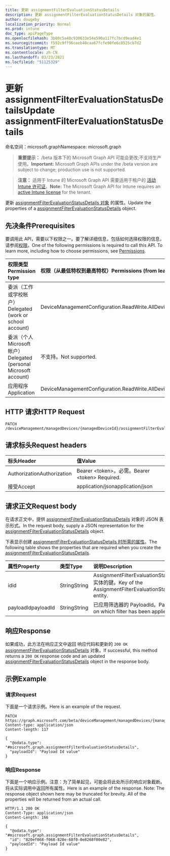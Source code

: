 ```yaml
---
title: 更新 assignmentFilterEvaluationStatusDetails
description: 更新 assignmentFilterEvaluationStatusDetails 对象的属性。
author: dougeby
localization_priority: Normal
ms.prod: intune
doc_type: apiPageType
ms.openlocfilehash: 3b80c5a40c930633e54e590a117fc7bcd9ead4e1
ms.sourcegitcommit: f592c9ff96ceeb40caa67fcfe90fe6c8525cb7d2
ms.translationtype: MT
ms.contentlocale: zh-CN
ms.lasthandoff: 03/23/2021
ms.locfileid: "51125329"
---
```

# <a name="update-assignmentfilterevaluationstatusdetails"></a><span data-ttu-id="2ec57-103">更新 assignmentFilterEvaluationStatusDetails</span><span class="sxs-lookup"><span data-stu-id="2ec57-103">Update assignmentFilterEvaluationStatusDetails</span></span>

<span data-ttu-id="2ec57-104">命名空间：microsoft.graph</span><span class="sxs-lookup"><span data-stu-id="2ec57-104">Namespace: microsoft.graph</span></span>

> <span data-ttu-id="2ec57-105">**重要提示：** /beta 版本下的 Microsoft Graph API 可能会更改;不支持生产使用。</span><span class="sxs-lookup"><span data-stu-id="2ec57-105">**Important:** Microsoft Graph APIs under the /beta version are subject to change; production use is not supported.</span></span>

> <span data-ttu-id="2ec57-106">**注意：** 适用于 Intune 的 Microsoft Graph API 需要适用于租户的 [活动 Intune 许可证](https://go.microsoft.com/fwlink/?linkid=839381)。</span><span class="sxs-lookup"><span data-stu-id="2ec57-106">**Note:** The Microsoft Graph API for Intune requires an [active Intune license](https://go.microsoft.com/fwlink/?linkid=839381) for the tenant.</span></span>

<span data-ttu-id="2ec57-107">更新 [assignmentFilterEvaluationStatusDetails 对象](../resources/intune-policyset-assignmentfilterevaluationstatusdetails.md) 的属性。</span><span class="sxs-lookup"><span data-stu-id="2ec57-107">Update the properties of a [assignmentFilterEvaluationStatusDetails](../resources/intune-policyset-assignmentfilterevaluationstatusdetails.md) object.</span></span>

## <a name="prerequisites"></a><span data-ttu-id="2ec57-108">先决条件</span><span class="sxs-lookup"><span data-stu-id="2ec57-108">Prerequisites</span></span>
<span data-ttu-id="2ec57-p101">要调用此 API，需要以下权限之一。要了解详细信息，包括如何选择权限的信息，请参阅[权限](/graph/permissions-reference)。</span><span class="sxs-lookup"><span data-stu-id="2ec57-p101">One of the following permissions is required to call this API. To learn more, including how to choose permissions, see [Permissions](/graph/permissions-reference).</span></span>

|<span data-ttu-id="2ec57-111">权限类型</span><span class="sxs-lookup"><span data-stu-id="2ec57-111">Permission type</span></span>|<span data-ttu-id="2ec57-112">权限（从最低特权到最高特权）</span><span class="sxs-lookup"><span data-stu-id="2ec57-112">Permissions (from least to most privileged)</span></span>|
|:---|:---|
|<span data-ttu-id="2ec57-113">委派（工作或学校帐户）</span><span class="sxs-lookup"><span data-stu-id="2ec57-113">Delegated (work or school account)</span></span>|<span data-ttu-id="2ec57-114">DeviceManagementConfiguration.ReadWrite.All</span><span class="sxs-lookup"><span data-stu-id="2ec57-114">DeviceManagementConfiguration.ReadWrite.All</span></span>|
|<span data-ttu-id="2ec57-115">委派（个人 Microsoft 帐户）</span><span class="sxs-lookup"><span data-stu-id="2ec57-115">Delegated (personal Microsoft account)</span></span>|<span data-ttu-id="2ec57-116">不支持。</span><span class="sxs-lookup"><span data-stu-id="2ec57-116">Not supported.</span></span>|
|<span data-ttu-id="2ec57-117">应用程序</span><span class="sxs-lookup"><span data-stu-id="2ec57-117">Application</span></span>|<span data-ttu-id="2ec57-118">DeviceManagementConfiguration.ReadWrite.All</span><span class="sxs-lookup"><span data-stu-id="2ec57-118">DeviceManagementConfiguration.ReadWrite.All</span></span>|

## <a name="http-request"></a><span data-ttu-id="2ec57-119">HTTP 请求</span><span class="sxs-lookup"><span data-stu-id="2ec57-119">HTTP Request</span></span>
<!-- {
  "blockType": "ignored"
}
-->
``` http
PATCH /deviceManagement/managedDevices/{managedDeviceId}/assignmentFilterEvaluationStatusDetails/{assignmentFilterEvaluationStatusDetailsId}
```

## <a name="request-headers"></a><span data-ttu-id="2ec57-120">请求标头</span><span class="sxs-lookup"><span data-stu-id="2ec57-120">Request headers</span></span>
|<span data-ttu-id="2ec57-121">标头</span><span class="sxs-lookup"><span data-stu-id="2ec57-121">Header</span></span>|<span data-ttu-id="2ec57-122">值</span><span class="sxs-lookup"><span data-stu-id="2ec57-122">Value</span></span>|
|:---|:---|
|<span data-ttu-id="2ec57-123">Authorization</span><span class="sxs-lookup"><span data-stu-id="2ec57-123">Authorization</span></span>|<span data-ttu-id="2ec57-124">Bearer &lt;token&gt;。必需。</span><span class="sxs-lookup"><span data-stu-id="2ec57-124">Bearer &lt;token&gt; Required.</span></span>|
|<span data-ttu-id="2ec57-125">接受</span><span class="sxs-lookup"><span data-stu-id="2ec57-125">Accept</span></span>|<span data-ttu-id="2ec57-126">application/json</span><span class="sxs-lookup"><span data-stu-id="2ec57-126">application/json</span></span>|

## <a name="request-body"></a><span data-ttu-id="2ec57-127">请求正文</span><span class="sxs-lookup"><span data-stu-id="2ec57-127">Request body</span></span>
<span data-ttu-id="2ec57-128">在请求正文中，提供 [assignmentFilterEvaluationStatusDetails](../resources/intune-policyset-assignmentfilterevaluationstatusdetails.md) 对象的 JSON 表示形式。</span><span class="sxs-lookup"><span data-stu-id="2ec57-128">In the request body, supply a JSON representation for the [assignmentFilterEvaluationStatusDetails](../resources/intune-policyset-assignmentfilterevaluationstatusdetails.md) object.</span></span>

<span data-ttu-id="2ec57-129">下表显示创建 [assignmentFilterEvaluationStatusDetails 时所需的属性](../resources/intune-policyset-assignmentfilterevaluationstatusdetails.md)。</span><span class="sxs-lookup"><span data-stu-id="2ec57-129">The following table shows the properties that are required when you create the [assignmentFilterEvaluationStatusDetails](../resources/intune-policyset-assignmentfilterevaluationstatusdetails.md).</span></span>

|<span data-ttu-id="2ec57-130">属性</span><span class="sxs-lookup"><span data-stu-id="2ec57-130">Property</span></span>|<span data-ttu-id="2ec57-131">类型</span><span class="sxs-lookup"><span data-stu-id="2ec57-131">Type</span></span>|<span data-ttu-id="2ec57-132">说明</span><span class="sxs-lookup"><span data-stu-id="2ec57-132">Description</span></span>|
|:---|:---|:---|
|<span data-ttu-id="2ec57-133">id</span><span class="sxs-lookup"><span data-stu-id="2ec57-133">id</span></span>|<span data-ttu-id="2ec57-134">String</span><span class="sxs-lookup"><span data-stu-id="2ec57-134">String</span></span>|<span data-ttu-id="2ec57-135">AssignmentFilterEvaluationStatusDetails 实体的键。</span><span class="sxs-lookup"><span data-stu-id="2ec57-135">Key of the AssignmentFilterEvaluationStatusDetails entity.</span></span>|
|<span data-ttu-id="2ec57-136">payloadId</span><span class="sxs-lookup"><span data-stu-id="2ec57-136">payloadId</span></span>|<span data-ttu-id="2ec57-137">String</span><span class="sxs-lookup"><span data-stu-id="2ec57-137">String</span></span>|<span data-ttu-id="2ec57-138">已应用筛选器的 PayloadId。</span><span class="sxs-lookup"><span data-stu-id="2ec57-138">PayloadId on which filter has been applied.</span></span>|



## <a name="response"></a><span data-ttu-id="2ec57-139">响应</span><span class="sxs-lookup"><span data-stu-id="2ec57-139">Response</span></span>
<span data-ttu-id="2ec57-140">如果成功，此方法在响应正文中返回 响应代码和更新的 `200 OK` [assignmentFilterEvaluationStatusDetails](../resources/intune-policyset-assignmentfilterevaluationstatusdetails.md) 对象。</span><span class="sxs-lookup"><span data-stu-id="2ec57-140">If successful, this method returns a `200 OK` response code and an updated [assignmentFilterEvaluationStatusDetails](../resources/intune-policyset-assignmentfilterevaluationstatusdetails.md) object in the response body.</span></span>

## <a name="example"></a><span data-ttu-id="2ec57-141">示例</span><span class="sxs-lookup"><span data-stu-id="2ec57-141">Example</span></span>

### <a name="request"></a><span data-ttu-id="2ec57-142">请求</span><span class="sxs-lookup"><span data-stu-id="2ec57-142">Request</span></span>
<span data-ttu-id="2ec57-143">下面是一个请求示例。</span><span class="sxs-lookup"><span data-stu-id="2ec57-143">Here is an example of the request.</span></span>
``` http
PATCH https://graph.microsoft.com/beta/deviceManagement/managedDevices/{managedDeviceId}/assignmentFilterEvaluationStatusDetails/{assignmentFilterEvaluationStatusDetailsId}
Content-type: application/json
Content-length: 117

{
  "@odata.type": "#microsoft.graph.assignmentFilterEvaluationStatusDetails",
  "payloadId": "Payload Id value"
}
```

### <a name="response"></a><span data-ttu-id="2ec57-144">响应</span><span class="sxs-lookup"><span data-stu-id="2ec57-144">Response</span></span>
<span data-ttu-id="2ec57-p102">下面是一个响应示例。注意：为了简单起见，可能会将此处所示的响应对象截断。将从实际调用中返回所有属性。</span><span class="sxs-lookup"><span data-stu-id="2ec57-p102">Here is an example of the response. Note: The response object shown here may be truncated for brevity. All of the properties will be returned from an actual call.</span></span>
``` http
HTTP/1.1 200 OK
Content-Type: application/json
Content-Length: 166

{
  "@odata.type": "#microsoft.graph.assignmentFilterEvaluationStatusDetails",
  "id": "820ef068-f068-820e-68f0-0e8268f00e82",
  "payloadId": "Payload Id value"
}
```




